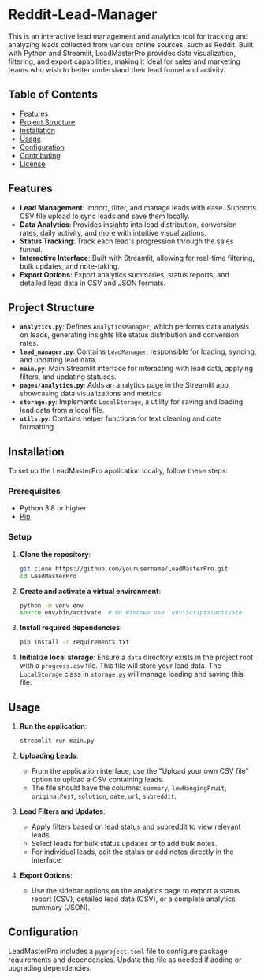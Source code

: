 # Reddit-Lead-Manager

This is an interactive lead management and analytics tool for tracking and analyzing leads collected from various online sources, such as Reddit. Built with Python and Streamlit, LeadMasterPro provides data visualization, filtering, and export capabilities, making it ideal for sales and marketing teams who wish to better understand their lead funnel and activity.

## Table of Contents
- [Features](#features)
- [Project Structure](#project-structure)
- [Installation](#installation)
- [Usage](#usage)
- [Configuration](#configuration)
- [Contributing](#contributing)
- [License](#license)

## Features

- **Lead Management**: Import, filter, and manage leads with ease. Supports CSV file upload to sync leads and save them locally.
- **Data Analytics**: Provides insights into lead distribution, conversion rates, daily activity, and more with intuitive visualizations.
- **Status Tracking**: Track each lead's progression through the sales funnel.
- **Interactive Interface**: Built with Streamlit, allowing for real-time filtering, bulk updates, and note-taking.
- **Export Options**: Export analytics summaries, status reports, and detailed lead data in CSV and JSON formats.

## Project Structure

- **`analytics.py`**: Defines `AnalyticsManager`, which performs data analysis on leads, generating insights like status distribution and conversion rates.
- **`lead_manager.py`**: Contains `LeadManager`, responsible for loading, syncing, and updating lead data.
- **`main.py`**: Main Streamlit interface for interacting with lead data, applying filters, and updating statuses.
- **`pages/analytics.py`**: Adds an analytics page in the Streamlit app, showcasing data visualizations and metrics.
- **`storage.py`**: Implements `LocalStorage`, a utility for saving and loading lead data from a local file.
- **`utils.py`**: Contains helper functions for text cleaning and date formatting.

## Installation

To set up the LeadMasterPro application locally, follow these steps:

### Prerequisites

- Python 3.8 or higher
- [Pip](https://pip.pypa.io/en/stable/)

### Setup

1. **Clone the repository**:
    ```bash
    git clone https://github.com/yourusername/LeadMasterPro.git
    cd LeadMasterPro
    ```

2. **Create and activate a virtual environment**:
    ```bash
    python -m venv env
    source env/bin/activate  # On Windows use `env\Scripts\activate`
    ```

3. **Install required dependencies**:
    ```bash
    pip install -r requirements.txt
    ```

4. **Initialize local storage**:
    Ensure a `data` directory exists in the project root with a `progress.csv` file. This file will store your lead data. The `LocalStorage` class in `storage.py` will manage loading and saving this file.

## Usage

1. **Run the application**:
    ```bash
    streamlit run main.py
    ```

2. **Uploading Leads**:
   - From the application interface, use the "Upload your own CSV file" option to upload a CSV containing leads.
   - The file should have the columns: `summary`, `lowHangingFruit`, `originalPost`, `solution`, `date`, `url`, `subreddit`.

3. **Lead Filters and Updates**:
   - Apply filters based on lead status and subreddit to view relevant leads.
   - Select leads for bulk status updates or to add bulk notes.
   - For individual leads, edit the status or add notes directly in the interface.

4. **Export Options**:
   - Use the sidebar options on the analytics page to export a status report (CSV), detailed lead data (CSV), or a complete analytics summary (JSON).

## Configuration

LeadMasterPro includes a `pyproject.toml` file to configure package requirements and dependencies. Update this file as needed if adding or upgrading dependencies.

